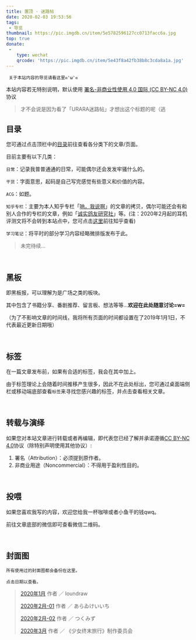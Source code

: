 ```yaml
---
title: 置顶 · 迷路帖
date: 2020-02-03 19:53:56
tags: 
 - 导览
thumbnail: https://pic.imgdb.cn/item/5e5782596127cc0713facc6a.jpg
top: true
donate:
 -
    type: wechat
    qrcode: 'https://pic.imgdb.cn/item/5e43f8a42fb38b8c3cda8a1a.jpg'
---
```

	 关于本站内容的导览请看这里ฅ'ω'ฅ
	 
<!--more-->


本站内容若无特别说明，默认使用 <a href="https://creativecommons.org/licenses/by-nc/4.0/" target="_blank">署名-非商业性使用 4.0 国际 (CC BY-NC 4.0)</a> 协议

> 才不会说是因为看了「URARA迷路帖」才想出这个标题的呢（逃

## 目录
 
您可通过点击顶栏中的[目录](https://nek0ri.de/categories/)前往查看各分类下的文章/页面。

目前主要有以下几类：

`日常`：记录我普普通通的日常，可能偶尔还会发发牢骚什么的。

`干货`：字面意思，起码是自己写完感觉有些意义和价值的内容。

`ACG`：如题。

`知乎专栏`：主要为本人知乎专栏「[呐，我说啊](https://zhuanlan.zhihu.com/mizai)」的文章的拷贝，偶尔可能还会有和别人合作的专栏的文章，例如「[诚实鸽友研究社](https://zhuanlan.zhihu.com/c_1201077258078953472)」等。(注：2020年2月起的耳机评测文将不会转到本站点中，您可点击[这里](https://zhuanlan.zhihu.com/p/95946435)前往知乎查看)

`学习笔记`：将平时的部分学习内容经略微排版发布于此。

> 未完待续...

</br>

## 黑板

即黑板报，可以理解为是广场之类的板块。

其中包含了书籍分享、番剧推荐、留言板、想法等等...**欢迎在此处随意讨论=w=**

（为了不影响文章的时间线，我将所有页面的时间都设置在了2019年1月1日，不代表最近更新日期哦）

</br>

## 标签

在一篇文章发布前，如果有合适的标签，我会在其中加上。

由于标签理论上会随着时间推移产生很多，因此不在此处标出，您可通过桌面端侧栏或移动端底部查看`标签`来寻找您感兴趣的标签，并点击查看相关文章。

</br>

## 转载与演绎

如果您对本站文章进行转载或者再编辑，即代表您已经了解并承诺遵循<a href="https://creativecommons.org/licenses/by-nc/4.0/" target="_blank">CC BY-NC 4.0</a>协议（除特别声明使用其他协议）:

1. 署名（Attribution）：必须提到原作者。
2. 非商业用途（Noncommercial）：不得用于盈利性目的。

</br>

## 投喂

如果您喜欢我写的内容，欢迎您给我一杯咖啡或者小鱼干的钱qwq。

前往文章底部的微信即可查看微信二维码。

</br>

## 封面图

	所有使用过的封面图都会备份在这里。
	
	点击日期以查看。
	
> [2020年1月](https://pic.imgdb.cn/item/5e3d07f02fb38b8c3c03dcbd.jpg) 作者 ／ loundraw
> 
> [2020年2月-01](https://pic.imgdb.cn/item/5e3d07f02fb38b8c3c03dcbf.jpg) 作者 ／ あらゐけいいち
>
> [2020年2月-02](https://pic.imgdb.cn/item/5e43f4822fb38b8c3cd9d130.jpg) 作者 ／ つくみず
>
> [2020年3月](https://pic.imgdb.cn/item/5e5782596127cc0713facc6a.jpg) 作者 ／ 《少女终末旅行》制作委员会